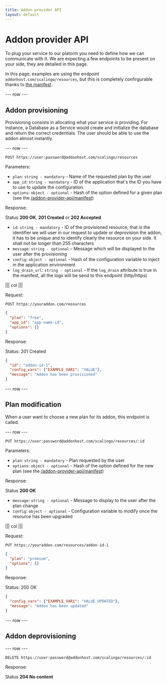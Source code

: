 ```yaml
---
title: Addon provider API
layout: default
---
```


# Addon provider API

To plug your service to our platorm you need to define how we can communicate
with it. We are expecting a few endpoints to be present on your side, they are
detailed in this page.

In this page, examples are using the endpoint `addonhost.com/scalingo/resources`,
but this is completely confirgurable thanks to [the manifest](/addon-provider-api/manifest.html).

--- row ---

## Addon provisioning

Provisioning consists in allocating what your service is providing. For
instance, a Database as a Service would create and initialize the database and
return the correct credentials. The user should be able to use the addon almost
instantly.

--- row ---

`POST https://user:password@addonhost.com/scalingo/resources`

Parameters:

* `plan`: `string - mandatory` - Name of the requested plan by the user
* `app_id`: `string - mandatory` - ID of the application that's the ID you have to use to update the configuration.
* `options`: `object - optional` - Hash of the option defined for a given plan (see the [/addon-provider-api/manifest](manifest))

Response:

Status __200 OK__, __201 Created__ or __202 Accepted__

* `id`: `string - mandatory` - ID of the provisioned resource, that is the
  identifier we will user in our request to update or deprovision the addon, it
  has to be unique and to identify clearly the resource on your side. It shall
  not be longer than 255 characters
* `message`: `string - optional` - Message which will be displayed to the user
  after the provisioning
* `config`: `object - optional` - Hash of the configuration variable to inject
  in the application environment
* `log_drain_url`: `string - optional` - If the `log_drain` attribute is true
  in the manifest, all the logs will be send to this endpoint (http/https)

||| col |||

Request:

```
POST https://youraddon.com/resources
```

```json
{
  "plan": "free",
  "app_id": "app-name-id",
  "options": {}
}
```

Response:

Status: 201 Created

```json
{
  "id": "addon-id-1",
  "config_vars": {"EXAMPLE_VAR1": "VALUE"},
  "message": "Addon has been provisioned"
}
```

--- row ---

## Plan modification

When a user want to choose a new plan for its addon, this endpoint is called.

--- row ---

`PUT https://user:password@addonhost.com/scalingo/resources/:id`

Parameters:

* `plan`: `string - mandatory` - Plan requested by the user
* `options`: `object - optional` - Hash of the option defined for the new plan (see the [/addon-provider-api/manifest](manifest))

Response:

Status __200 OK__

* `message`: `string - optional` - Message to display to the user after the plan change
* `config`: `object - optional` - Configuration variable to modify once the resource has been upgraded

||| col |||

Request:

```
PUT https://youraddon.com/resources/addon-id-1
```

```json
{
  "plan": "premium",
  "options": {}
}
```

Response:

Status: 200 OK

```json
{
  "config_vars": {"EXAMPLE_VAR1": "VALUE_UPDATED"},
  "message": "Addon has been updated"
}
```


--- row ---

## Addon deprovisioning

--- row ---

`DELETE https://user:password@addonhost.com/scalingo/resources/:id`

Response:

Status __204 No content__
